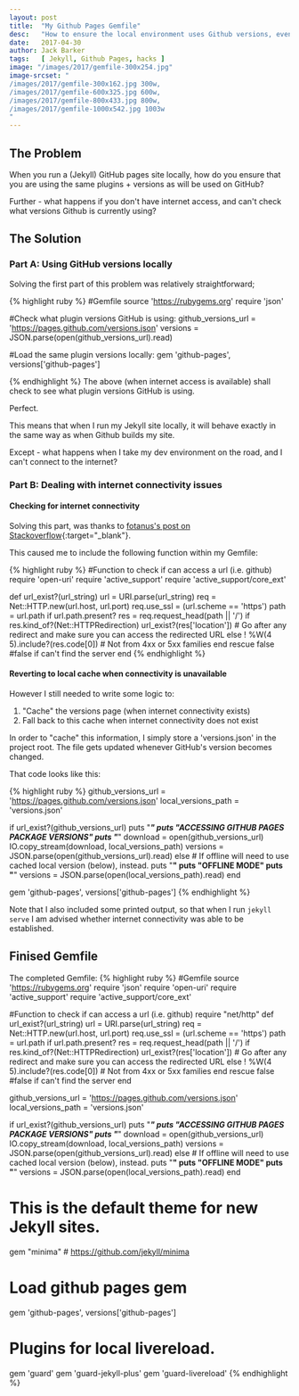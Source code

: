 ```yaml
---
layout: post
title:  "My Github Pages Gemfile"
desc:   "How to ensure the local environment uses Github versions, even when offline"
date:   2017-04-30
author: Jack Barker
tags:   [ Jekyll, Github Pages, hacks ]
image: "/images/2017/gemfile-300x254.jpg"
image-srcset: "
/images/2017/gemfile-300x162.jpg 300w,
/images/2017/gemfile-600x325.jpg 600w,
/images/2017/gemfile-800x433.jpg 800w,
/images/2017/gemfile-1000x542.jpg 1003w
"
---
```


## The Problem
When you run a (Jekyll) GitHub pages site locally, how do you ensure that you are using the same plugins + versions as will be used on GitHub?

Further - what happens if you don't have internet access, and can't check what versions Github is currently using?

## The Solution
### Part A: Using GitHub versions locally
Solving the first part of this problem was relatively straightforward;

{% highlight ruby %}
#Gemfile
source 'https://rubygems.org'
require 'json'

#Check what plugin versions GitHub is using:
github_versions_url = 'https://pages.github.com/versions.json'
versions = JSON.parse(open(github_versions_url).read)
 
#Load the same plugin versions locally:
gem 'github-pages', versions['github-pages']
 
{% endhighlight %}
The above (when internet access is available) shall check to see what plugin versions GitHub is using.

Perfect.

This means that when I run my Jekyll site locally, it will behave exactly in the same way as when Github builds my site.

Except - what happens when I take my dev environment on the road, and I can't connect to the internet?

### Part B: Dealing with internet connectivity issues
#### Checking for internet connectivity

Solving this part, was thanks to [fotanus's post on Stackoverflow][fotanus]{:target="_blank"}.

This caused me to include the following function within my Gemfile:

{% highlight ruby %}
#Function to check if can access a url (i.e. github)
require 'open-uri'
require 'active_support'
require 'active_support/core_ext'

def url_exist?(url_string)
  url = URI.parse(url_string)
  req = Net::HTTP.new(url.host, url.port)
  req.use_ssl = (url.scheme == 'https')
  path = url.path if url.path.present?
  res = req.request_head(path || '/')
  if res.kind_of?(Net::HTTPRedirection)
    url_exist?(res['location']) # Go after any redirect and make sure you can access the redirected URL 
  else
    ! %W(4 5).include?(res.code[0]) # Not from 4xx or 5xx families
  end
rescue
  false #false if can't find the server
end
{% endhighlight %}

#### Reverting to local cache when connectivity is unavailable

However I still needed to write some logic to:
1. "Cache" the versions page (when internet connectivity exists)
1. Fall back to this cache when internet connectivity does not exist

In order to "cache" this information, I simply store a 'versions.json' in the project root.
The file gets updated whenever GitHub's version becomes changed.

That code looks like this:

{% highlight ruby %}
github_versions_url = 'https://pages.github.com/versions.json'
local_versions_path  = 'versions.json'

if url_exist?(github_versions_url)
    puts "***************************************"
    puts "ACCESSING GITHUB PAGES PACKAGE VERSIONS"
    puts "***************************************"
    download = open(github_versions_url)
    IO.copy_stream(download, local_versions_path)
    versions = JSON.parse(open(github_versions_url).read)
else
    # If offline will need to use cached local version (below), instead.
    puts "************"
    puts "OFFLINE MODE"
    puts "************"
    versions = JSON.parse(open(local_versions_path).read)
end

gem 'github-pages', versions['github-pages']
{% endhighlight %}

Note that I also included some printed output, so that when I run `jekyll serve` I am advised whether internet connectivity was able to be established.

## Finised Gemfile
The completed Gemfile:
{% highlight ruby %}
#Gemfile
source 'https://rubygems.org'
require 'json'
require 'open-uri'
require 'active_support'
require 'active_support/core_ext'

#Function to check if can access a url (i.e. github)
require "net/http"
def url_exist?(url_string)
  url = URI.parse(url_string)
  req = Net::HTTP.new(url.host, url.port)
  req.use_ssl = (url.scheme == 'https')
  path = url.path if url.path.present?
  res = req.request_head(path || '/')
  if res.kind_of?(Net::HTTPRedirection)
    url_exist?(res['location']) # Go after any redirect and make sure you can access the redirected URL 
  else
    ! %W(4 5).include?(res.code[0]) # Not from 4xx or 5xx families
  end
rescue
  false #false if can't find the server
end

github_versions_url = 'https://pages.github.com/versions.json'
local_versions_path  = 'versions.json'

if url_exist?(github_versions_url)
    puts "***************************************"
    puts "ACCESSING GITHUB PAGES PACKAGE VERSIONS"
    puts "***************************************"
    download = open(github_versions_url)
    IO.copy_stream(download, local_versions_path)
    versions = JSON.parse(open(github_versions_url).read)
else
    # If offline will need to use cached local version (below), instead.
    puts "************"
    puts "OFFLINE MODE"
    puts "************"
    versions = JSON.parse(open(local_versions_path).read)
end

# This is the default theme for new Jekyll sites.
gem "minima" # https://github.com/jekyll/minima

# Load github pages gem
gem 'github-pages', versions['github-pages']

# Plugins for local livereload.
gem 'guard'
gem 'guard-jekyll-plus'
gem 'guard-livereload'
{% endhighlight %}


[fotanus]: http://stackoverflow.com/a/18582395 "fotanus on Stackoverflowu"
